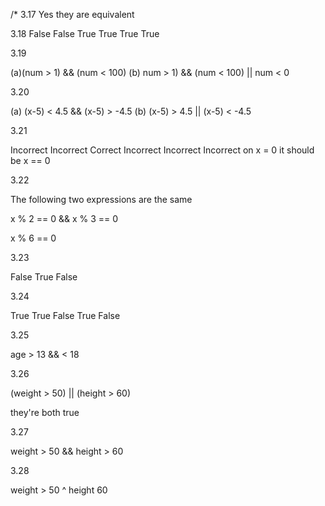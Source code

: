 /* 
3.17 
Yes they are equivalent

3.18 
False
False
True
True
True
True


3.19

(a)(num > 1) && (num < 100)
(b) num > 1) && (num < 100) || num < 0

3.20

(a) (x-5) < 4.5 && (x-5) > -4.5
(b) (x-5) > 4.5 || (x-5) < -4.5

3.21

Incorrect
Incorrect
Correct
Incorrect
Incorrect
Incorrect on x = 0 it should be x == 0

3.22

The following two expressions are the same

x % 2 == 0 && x % 3 == 0

x % 6 == 0

3.23

False
True
False
 

3.24

True
True
False
True
False


3.25

age > 13 && < 18


3.26

(weight > 50) || (height > 60) 

they're both true


3.27

weight > 50 && height > 60


3.28

weight > 50 ^ height 60



